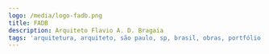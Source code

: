 ```yaml
---
logo: /media/logo-fadb.png
title: FADB
description: Arquiteto Flavio A. D. Bragaia
tags: 'arquitetura, arquiteto, são paulo, sp, brasil, obras, portfólio'
---
```


